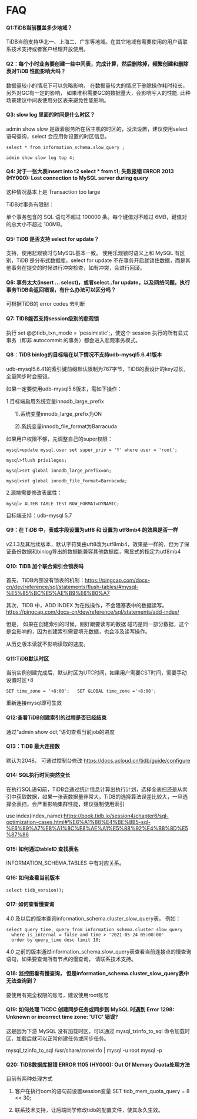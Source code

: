 # FAQ


#### Q1:TiDB当前覆盖多少地域？

TiDB当前支持华北一、上海二、广东等地域。在其它地域有需要使用的用户请联系技术支持或者客户经理开放使用。

#### Q2：每个小时业务要创建一些中间表，完成计算，然后删除掉，频繁创建和删除表对TiDB 性能影响大吗？

数据量较小的情况下可以忽略影响， 在数据量较大的情况下删除操作耗时较长，另外对GC有一定的影响， 如果堆积需要GC的数据量大，会影响写入的性能. 此种场景建议中间表使用分区表来避免性能影响。

#### Q3: slow log 里面的时间是什么时区？

admin show slow 是跟着服务所在宿主机的时区的，没法设置，建议使用select语句查询，select 会应用你设置的时区信息。

```
select * from information_schema.slow_query ;

admin show slow log top 4;
```

#### Q4: 对于一张大表insert into t2 select * from t1; 失败报错 ERROR 2013 (HY000): Lost connection to MySQL server during query

这种情况基本上是 Transaction too large

TiDB对事务有限制：

单个事务包含的 SQL 语句不超过 100000 条。每个键值对不超过 6MB，键值对的总大小不超过 100MB。

#### Q5: TiDB 是否支持 select for update？

支持，使用悲观锁时与MySQL基本一致。 使用乐观锁时语义上和 MySQL 有区别，TiDB 是分布式数据库，select for update 不在事务开启就锁住数据，而是其他事务在提交的时候进行冲突检查，如有冲突，会进行回滚。

#### Q6: 事务太大(insert ... select)，或者select..for update，以及网络问题，执行事务TiDB会返回错误，有什么办法可以区分吗？

可根据TiDB的 error codes 去判断


#### Q7: TIDB能否支持session级别的悲观锁

执行 set @@tidb_txn_mode = 'pessimistic';，使这个 session 执行的所有显式事务（即非 autocommit 的事务）都会进入悲观事务模式。


#### Q8：TiDB binlog的目标端在以下情况不支持udb-mysql5.6.41版本

udb-mysql5.6.41的索引键前缀默认限制为767字节，TiDB的表设计的key过长，全量同步时会报错。

如果一定要使用udb-mysql5.6版本，需如下操作：

1.目标端启用系统变量innodb_large_prefix

      1).系统变量innodb_large_prefix为ON

      2).系统变量innodb_file_format为Barracuda

如果用户权限不够，先调整自己的super权限：
```
mysql>update mysql.user set super_priv = 'Y' where user = 'root';

mysql>flush privileges;

mysql>set global innodb_large_prefix=on;

mysql>set global innodb_file_format=Barracuda;
```

2.源端需要修改表属性：

```
mysql> ALTER TABLE TEST ROW_FORMAT=DYNAMIC;
```

目标端支持：udb-mysql 5.7


#### Q9：在 TiDB 中，表或字段设置为utf8 和 设置为 utf8mb4 的效果是否一样

v2.1.3及其后续版本，默认字符集由uft8改为utf8mb4，效果是一样的，但为了保证备份数据和binlog导出的数据能兼容其他数据库，需显式的指定为utf8mb4

#### Q10: TiDB 加个联合索引会锁表吗

首先，TiDB内部没有锁表的机制：https://pingcap.com/docs-cn/dev/reference/sql/statements/flush-tables/#mysql-%E5%85%BC%E5%AE%B9%E6%80%A7

其次，TiDB 中，ADD INDEX 为在线操作，不会阻塞表中的数据读写。https://pingcap.com/docs-cn/dev/reference/sql/statements/add-index/

但是， 如果在创建索引的时候，刚好跟要读写的数据 碰巧是同一部分数据，这个是会影响的，因为创建索引需要填充数据，也会涉及读写操作。

从历史版本读就不影响读取的速度。


#### Q11:TiDB默认时区

当前实例创建完成后，默认时区为UTC时间，如果用户需要CST时间，需要手动设置时区+8

```
SET time_zone = '+8:00';   SET GLOBAL time_zone ='+8:00';
```

重新连接mysql即可生效


#### Q12:查看TiDB创建索引的过程是否已经结束

通过“admin show ddl;”语句查看当前job的进度


#### Q13：TiDB 最大连接数

默认为2048， 可通过控制台修改 https://docs.ucloud.cn/tidb/guide/configure

#### Q14: SQL执行时间突然变长

在执行SQL语句前，TiDB会通过统计信息计算出执行计划，选择全表扫还是从索引中获取数据，如果一张表数据量非常大，TiDB的选择算法误差比较大，一旦选择全表扫，会严重影响集群性能，建议强制使用索引

use index(index_name):https://book.tidb.io/session4/chapter6/sql-optimization-cases.html#%E6%A1%88%E4%BE%8B5-sql-%E6%89%A7%E8%A1%8C%E8%AE%A1%E5%88%92%E4%B8%8D%E5%87%86

#### Q15: 如何通过tableID 查找表名

INFORMATION_SCHEMA.TABLES 中有对应关系。

#### Q16: 如何查看当前版本

```
select tidb_version();
```

#### Q17: 如何查看慢查询

4.0 及以后的版本查询information_schema.cluster_slow_query表， 例如：
```
select query_time, query from information_schema.cluster_slow_query 
  where is_internal = false and time > '2021-05-24 05:00:00' 
  order by query_time desc limit 10;
```

4.0 之前的版本通过information_schema.slow_query表查看当前连接点的慢查询语句，如果要查询所有节点的慢查询， 请联系技术支持。

#### Q18: 监控图看有慢查询， 但是information_schema.cluster_slow_query表中无法查询到？

要使用有完全权限的账号，建议使用root账号

#### Q19: 如何处理 TiCDC 创建同步任务或同步到 MySQL 时遇到 Error 1298: Unknown or incorrect time zone: 'UTC' 错误?

这是因为下游 MySQL 没有加载时区，可以通过 mysql_tzinfo_to_sql 命令加载时区，加载后就可以正常创建任务或同步任务。

mysql_tzinfo_to_sql /usr/share/zoneinfo | mysql -u root mysql -p

#### Q20: TiDB数据库报错 ERROR 1105 (HY000): Out Of Memory Quota处理方法

目前有两种处理方式

1. 客户在执行oom的语句前设置session变量 SET tidb_mem_quota_query = 8 << 30;

2. 联系技术支持，让后端同学修改tidb的配置文件，使其永久生效。